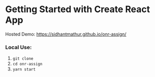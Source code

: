 # Getting Started with Create React App

Hosted Demo: https://sidhantmathur.github.io/onr-assign/

### Local Use: 

1. `git clone`
2. `cd onr-assign`
3. `yarn start`
